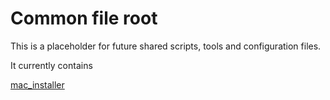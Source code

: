 # Common file root
This is a placeholder for future shared scripts, tools and configuration files.

It currently contains

[mac_installer](https://github.com/sbmlteam/libsbml-build-scripts/blob/master/common/mac_installer/README.md)